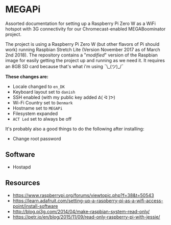 # MEGAPi
Assorted documentation for setting up a Raspberry Pi Zero W as a WiFi hotspot with 3G connectivity for our Chromecast-enabled MEGABoominator project.

The project is using a Raspberry Pi Zero W (but other flavors of Pi should work) running Raspbian Stretch Lite (Version November 2017 as of March 2nd 2018). The repository contains a "*modified*" version of the Raspbian image for easily getting the project up and running as we need it. It requires an 8GB SD card because that's what i'm using ¯\\\_(ツ)_/¯

**These changes are:**

* Locale changed to `en_DK`
* Keyboard layout set to `danish`
* SSH enabled (with my public key added ᕕ( ᐛ )ᕗ)
* Wi-Fi Country set to `Denmark`
* Hostname set to `MEGAPi`
* Filesystem expanded
* `ACT Led` set to always be off

It's probably also a good things to do the following after installing:
* Change root password

## Software
* Hostapd

## Resources
* https://www.raspberrypi.org/forums/viewtopic.php?f=38&t=50543
* https://learn.adafruit.com/setting-up-a-raspberry-pi-as-a-wifi-access-point/install-software
* http://blog.pi3g.com/2014/04/make-raspbian-system-read-only/
* https://petr.io/en/blog/2015/11/09/read-only-raspberry-pi-with-jessie/
